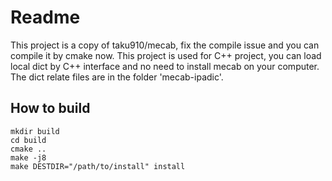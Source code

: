 # Readme
This project is a copy of taku910/mecab, fix the compile issue and you can compile it by cmake now.
This project is used for C++ project, you can load local dict by C++ interface and no need to install mecab on your computer.
The dict relate files are in the folder 'mecab-ipadic'.

## How to build
```
mkdir build
cd build
cmake ..
make -j8
make DESTDIR="/path/to/install" install
``` 